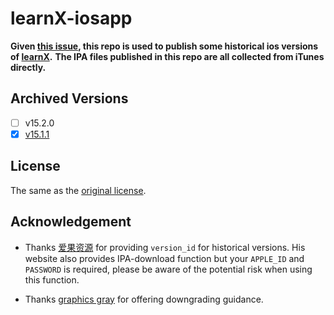 # learnX-iosapp

**Given [this issue](https://github.com/robertying/learnX/issues/1075), this repo is used to publish some historical ios versions of [learnX](https://github.com/robertying/learnX).**
**The IPA files published in this repo are all collected from iTunes directly.**

## Archived Versions
  - [ ] v15.2.0
  - [x] [v15.1.1](https://github.com/FHYQ-Dong/learnX-iosapp/releases/tag/v15.1.1)

## License
The same as the [original license](https://github.com/robertying/learnX/blob/main/LICENSE).

## Acknowledgement
- Thanks [爱果资源](https://app.agzy.cn/index.html) for providing `version_id` for historical versions. His website also provides IPA-download function but your `APPLE_ID` and `PASSWORD` is required, please be aware of the potential risk when using this function.

- Thanks [graphics gray](https://zhuanlan.zhihu.com/p/423189343) for offering downgrading guidance. 
